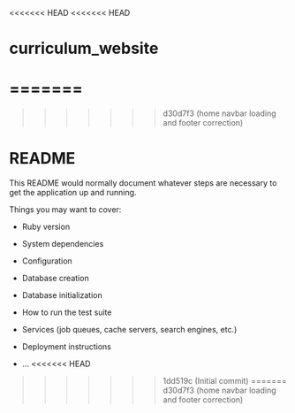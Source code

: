 <<<<<<< HEAD
<<<<<<< HEAD
# curriculum_website
=======
=======
>>>>>>> d30d7f3 (home navbar loading and footer correction)
# README

This README would normally document whatever steps are necessary to get the
application up and running.

Things you may want to cover:

* Ruby version

* System dependencies

* Configuration

* Database creation

* Database initialization

* How to run the test suite

* Services (job queues, cache servers, search engines, etc.)

* Deployment instructions

* ...
<<<<<<< HEAD
>>>>>>> 1dd519c (Initial commit)
=======
>>>>>>> d30d7f3 (home navbar loading and footer correction)
